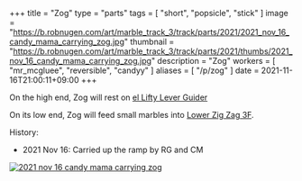 +++
title = "Zog"
type = "parts"
tags = [ "short", "popsicle", "stick" ]
image = "https://b.robnugen.com/art/marble_track_3/track/parts/2021/2021_nov_16_candy_mama_carrying_zog.jpg"
thumbnail = "https://b.robnugen.com/art/marble_track_3/track/parts/2021/thumbs/2021_nov_16_candy_mama_carrying_zog.jpg"
description = "Zog"
workers = [
    "mr_mcgluee",
    "reversible",
    "candyy"
]
aliases = [
    "/p/zog"
]
date = 2021-11-16T21:00:11+09:00
+++

On the high end, Zog
will rest
on
[el Lifty Lever Guider](/parts/el-lifty-lever-guider/)

On its low end, Zog
will feed
small marbles into
[Lower Zig Zag 3F](/parts/lower-zig-zag-3f/).


History:

* 2021 Nov 16: Carried up the ramp by RG and CM

[![2021 nov 16 candy mama carrying zog](//b.robnugen.com/art/marble_track_3/track/parts/2021/thumbs/2021_nov_16_candy_mama_carrying_zog.jpg)](//b.robnugen.com/art/marble_track_3/track/parts/2021/2021_nov_16_candy_mama_carrying_zog.jpg)
